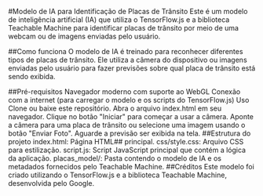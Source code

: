 #Modelo de IA para Identificação de Placas de Trânsito
Este é um modelo de inteligência artificial (IA) que utiliza o TensorFlow.js e a biblioteca Teachable Machine para identificar placas de trânsito por meio de uma webcam ou de imagens enviadas pelo usuário.

##Como funciona
O modelo de IA é treinado para reconhecer diferentes tipos de placas de trânsito. Ele utiliza a câmera do dispositivo ou imagens enviadas pelo usuário para fazer previsões sobre qual placa de trânsito está sendo exibida.

##Pré-requisitos
Navegador moderno com suporte ao WebGL
Conexão com a internet (para carregar o modelo e os scripts do TensorFlow.js)
Uso
Clone ou baixe este repositório.
Abra o arquivo index.html em seu navegador.
Clique no botão "Iniciar" para começar a usar a câmera.
Aponte a câmera para uma placa de trânsito ou selecione uma imagem usando o botão "Enviar Foto".
Aguarde a previsão ser exibida na tela.
##Estrutura do projeto
index.html: Página HTML## principal.
css/style.css: Arquivo CSS para estilização.
script.js: Script JavaScript principal que contém a lógica da aplicação.
placas_model/: Pasta contendo o modelo de IA e os metadados fornecidos pelo Teachable Machine.
##Créditos
Este modelo foi criado utilizando o TensorFlow.js e a biblioteca Teachable Machine, desenvolvida pelo Google.

